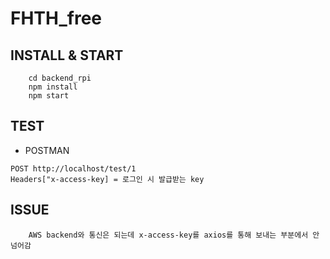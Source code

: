 # FHTH_free

## INSTALL & START
        cd backend_rpi
        npm install
        npm start
  
## TEST
* POSTMAN
```  
POST http://localhost/test/1  
Headers["x-access-key] = 로그인 시 발급받는 key
```

## ISSUE
        AWS backend와 통신은 되는데 x-access-key를 axios를 통해 보내는 부분에서 안 넘어감
        
